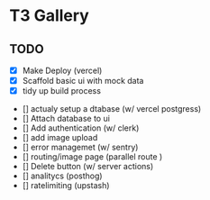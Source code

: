 # T3 Gallery 

## TODO

- [x] Make Deploy (vercel)
- [x] Scaffold basic ui with mock data 
- [x] tidy up build process
- [] actualy setup a dtabase (w/ vercel postgress)
- [] Attach database to ui 
- [] Add authentication (w/ clerk)
- [] add image upload
- [] error managemet (w/ sentry)
- [] routing/image page (parallel route )
- [] Delete button (w/ server actions)
- [] analitycs (posthog)
- [] ratelimiting (upstash)
